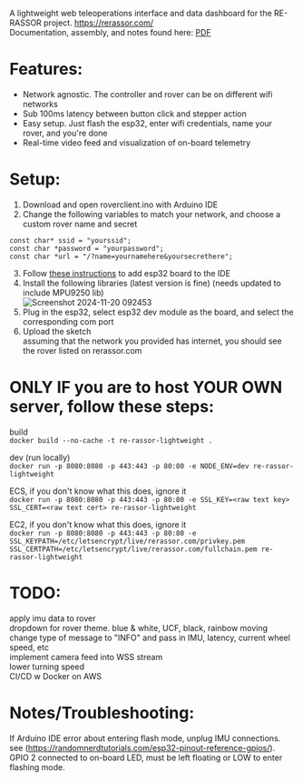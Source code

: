 A lightweight web teleoperations interface and data dashboard for the RE-RASSOR project. https://rerassor.com/ <br>
Documentation, assembly, and notes found here: [PDF](https://docs.google.com/document/d/1AeGxqEQWhP8_XDPpjoR6U5f-afnMtCq_Ek1jETLCfaA/export?format=pdf) <br>

# Features:
- Network agnostic. The controller and rover can be on different wifi networks <br>
- Sub 100ms latency between button click and stepper action <br>
- Easy setup. Just flash the esp32, enter wifi credentials, name your rover, and you're done <br>
- Real-time video feed and visualization of on-board telemetry <br>

# Setup:
1. Download and open roverclient.ino with Arduino IDE <br>
2. Change the following variables to match your network, and choose a custom rover name and secret <br>
```
const char* ssid = "yourssid";
const char *password = "yourpassword";
const char *url = "/?name=yournamehere&yoursecrethere";
```
3. Follow [these instructions](https://randomnerdtutorials.com/installing-the-esp32-board-in-arduino-ide-windows-instructions/) to add esp32 board to the IDE <br>
4. Install the following libraries (latest version is fine) (needs updated to include MPU9250 lib) <br>
![Screenshot 2024-11-20 092453](https://github.com/user-attachments/assets/596812a8-027c-4a6e-9189-372605152751)<br>
5. Plug in the esp32, select esp32 dev module as the board, and select the corresponding com port <br>
6. Upload the sketch <br>
assuming that the network you provided has internet, you should see the rover listed on rerassor.com <br>

# ONLY IF you are to host YOUR OWN server, follow these steps:
build <br>
```docker build --no-cache -t re-rassor-lightweight .```

dev (run locally)<br>
```docker run -p 8080:8080 -p 443:443 -p 80:80 -e NODE_ENV=dev re-rassor-lightweight```

ECS, if you don't know what this does, ignore it<br>
```docker run -p 8080:8080 -p 443:443 -p 80:80 -e SSL_KEY=<raw text key> SSL_CERT=<raw text cert> re-rassor-lightweight```

EC2, if you don't know what this does, ignore it<br>
```docker run -p 8080:8080 -p 443:443 -p 80:80 -e SSL_KEYPATH=/etc/letsencrypt/live/rerassor.com/privkey.pem SSL_CERTPATH=/etc/letsencrypt/live/rerassor.com/fullchain.pem re-rassor-lightweight```


# TODO:
apply imu data to rover <br>
dropdown for rover theme. blue & white, UCF, black, rainbow moving  <br>
change type of message to "INFO" and pass in IMU, latency, current wheel speed, etc <br>
implement camera feed into WSS stream <br>
lower turning speed <br>
CI/CD w Docker on AWS <br>

# Notes/Troubleshooting:
If Arduino IDE error about entering flash mode, unplug IMU connections. see (https://randomnerdtutorials.com/esp32-pinout-reference-gpios/). GPIO 2 connected to on-board LED, must be left floating or LOW to enter flashing mode.
